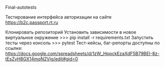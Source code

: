 Final-autotests

Тестирование интерфейса авторизации на сайте https://b2c.passport.rt.ru

Клонировать репозиторий
Установить зависимости в новое виртуальное окружение >>> pip install -r requirements.txt
Запустить тесты через консоль >>> pytest
Тест-кейсы, баг-репорты доступны по ссылке: https://docs.google.com/spreadsheets/d/1zW_HppckEzaXdF5B79BEI-8z-tEsZyH8GX14mqN2Vig/edit#gid=0
